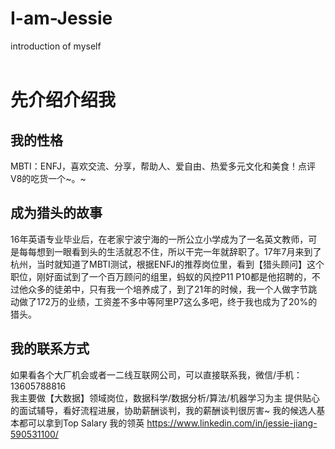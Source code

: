 # I-am-Jessie
introduction of myself 
<br><br>
# 先介绍介绍我 

## 我的性格

MBTI：ENFJ，喜欢交流、分享，帮助人、爱自由、热爱多元文化和美食！点评V8的吃货一个~。~

## 成为猎头的故事 

16年英语专业毕业后，在老家宁波宁海的一所公立小学成为了一名英文教师，可是每每想到一眼看到头的生活就忍不住，所以干完一年就辞职了。17年7月来到了杭州，当时就知道了MBTI测试，根据ENFJ的推荐岗位里，看到【猎头顾问】这个职位，刚好面试到了一个百万顾问的组里，蚂蚁的风控P11 P10都是他招聘的，不过他众多的徒弟中，只有我一个培养成了，到了21年的时候，我一个人做字节跳动做了172万的业绩，工资差不多中等阿里P7这么多吧，终于我也成为了20%的猎头。


## 我的联系方式
如果看各个大厂机会或者一二线互联网公司，可以直接联系我，微信/手机：13605788816 <br>
我主要做【大数据】领域岗位，数据科学/数据分析/算法/机器学习为主
提供贴心的面试辅导，看好流程进展，协助薪酬谈判，我的薪酬谈判很厉害~ 我的候选人基本都可以拿到Top Salary
我的领英 https://www.linkedin.com/in/jessie-jiang-590531100/
